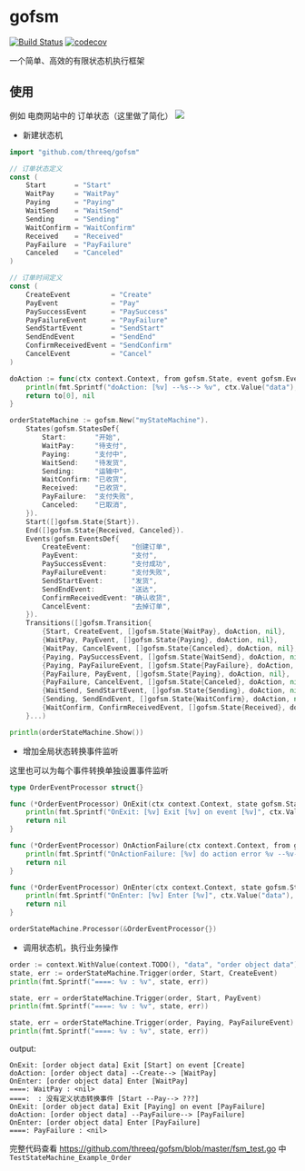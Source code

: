 # gofsm

[![Build Status](https://travis-ci.org/threeq/gofsm.svg?branch=master)](https://travis-ci.org/threeq/gofsm) [![codecov](https://codecov.io/gh/threeq/gofsm/branch/master/graph/badge.svg)](https://codecov.io/gh/threeq/gofsm)

一个简单、高效的有限状态机执行框架

## 使用

例如 电商网站中的 订单状态（这里做了简化）
![](http://www.plantuml.com/plantuml/png/ZPD1QzL04CVFsKynz6I4qdk9eVgqdXJfEtYeFQp9jWrDDcMJ24M4UX2UYct5Ae87KIez-KGfLNmIlypR6B-5Exix43o8jvcTt_xdFxD9i5BLNDLDaREWsidaBbUy07DM2xZF0e0hFDdPKcKZqr6PbogARgvUZcDO4oaB7h1WRCc5QBEKDIH8N58YZQExSHHTHJ9QCk4IbkCxqXol5tlspWsUR6TIR60TdCfrnNUt5u1NeCgojXbw22hNOun6RTb60Clwnxu-VSfy_HRVo-IM1LneYExuqtpsUlxj8q6tULQFXKmjHWbAjO_quVF-x9J0DP68x9vm82K8VltI7Pzxa1HDFylvsEcvteHX7xBdOuFrFu_wziLV_aQbtCnKGOgK3viFPbxbMTueuUUc56XsVVAvF_j0_8ZBHEH-AagSi3vyrPrFcDdt-iKDM5oCtPePcSMJePjbk82bQp8DuVV-mxvjsR2CEAsDM5yBuTUxQJyzyQFODiZJ-X0VAM4CXw0dR_JiUpzzhv-zP5GtB3snGKqKWb_saA3na76naJkOTGUFlPoNeCxeqEkDcoGHLKMotUH8Ftaxv0UBjZSeypTewmFiFnqH_wyPoIiY_dLemtQN8VXFcVPlIVEgZ0pG0Vx2B5Wn5viY_mC0)


* 新建状态机

```go
import "github.com/threeq/gofsm"

// 订单状态定义
const (
    Start       = "Start"
    WaitPay     = "WaitPay"
    Paying      = "Paying"
    WaitSend    = "WaitSend"
    Sending     = "Sending"
    WaitConfirm = "WaitConfirm"
    Received    = "Received"
    PayFailure  = "PayFailure"
    Canceled    = "Canceled"
)

// 订单时间定义
const (
    CreateEvent          = "Create"
    PayEvent             = "Pay"
    PaySuccessEvent      = "PaySuccess"
    PayFailureEvent      = "PayFailure"
    SendStartEvent       = "SendStart"
    SendEndEvent         = "SendEnd"
    ConfirmReceivedEvent = "SendConfirm"
    CancelEvent          = "Cancel"
)

doAction := func(ctx context.Context, from gofsm.State, event gofsm.Event, to []gofsm.State) (state gofsm.State, e error) {
    println(fmt.Sprintf("doAction: [%v] --%s--> %v", ctx.Value("data"), event, to))
    return to[0], nil
}

orderStateMachine := gofsm.New("myStateMachine").
    States(gofsm.StatesDef{
        Start:       "开始",
        WaitPay:     "待支付",
        Paying:      "支付中",
        WaitSend:    "待发货",
        Sending:     "运输中",
        WaitConfirm: "已收货",
        Received:    "已收货",
        PayFailure:  "支付失败",
        Canceled:    "已取消",
    }).
    Start([]gofsm.State{Start}).
    End([]gofsm.State{Received, Canceled}).
    Events(gofsm.EventsDef{
        CreateEvent:          "创建订单",
        PayEvent:             "支付",
        PaySuccessEvent:      "支付成功",
        PayFailureEvent:      "支付失败",
        SendStartEvent:       "发货",
        SendEndEvent:         "送达",
        ConfirmReceivedEvent: "确认收货",
        CancelEvent:          "去掉订单",
    }).
    Transitions([]gofsm.Transition{
        {Start, CreateEvent, []gofsm.State{WaitPay}, doAction, nil},
        {WaitPay, PayEvent, []gofsm.State{Paying}, doAction, nil},
        {WaitPay, CancelEvent, []gofsm.State{Canceled}, doAction, nil},
        {Paying, PaySuccessEvent, []gofsm.State{WaitSend}, doAction, nil},
        {Paying, PayFailureEvent, []gofsm.State{PayFailure}, doAction, nil},
        {PayFailure, PayEvent, []gofsm.State{Paying}, doAction, nil},
        {PayFailure, CancelEvent, []gofsm.State{Canceled}, doAction, nil},
        {WaitSend, SendStartEvent, []gofsm.State{Sending}, doAction, nil},
        {Sending, SendEndEvent, []gofsm.State{WaitConfirm}, doAction, nil},
        {WaitConfirm, ConfirmReceivedEvent, []gofsm.State{Received}, doAction, nil},
    }...)

println(orderStateMachine.Show())

```

* 增加全局状态转换事件监听

这里也可以为每个事件转换单独设置事件监听

```go
type OrderEventProcessor struct{}

func (*OrderEventProcessor) OnExit(ctx context.Context, state gofsm.State, event gofsm.Event) error {
	println(fmt.Sprintf("OnExit: [%v] Exit [%v] on event [%v]", ctx.Value("data"), state, event))
	return nil
}

func (*OrderEventProcessor) OnActionFailure(ctx context.Context, from gofsm.State, event gofsm.Event, to []gofsm.State, err error) error {
	println(fmt.Sprintf("OnActionFailure: [%v] do action error %v --%v--> %v", ctx.Value("data"), from, event, to))
	return nil
}

func (*OrderEventProcessor) OnEnter(ctx context.Context, state gofsm.State) error {
	println(fmt.Sprintf("OnEnter: [%v] Enter [%v]", ctx.Value("data"), state))
	return nil
}

orderStateMachine.Processor(&OrderEventProcessor{})

```

* 调用状态机，执行业务操作

```go
order := context.WithValue(context.TODO(), "data", "order object data")
state, err := orderStateMachine.Trigger(order, Start, CreateEvent)
println(fmt.Sprintf("====: %v : %v", state, err))

state, err = orderStateMachine.Trigger(order, Start, PayEvent)
println(fmt.Sprintf("====: %v : %v", state, err))

state, err = orderStateMachine.Trigger(order, Paying, PayFailureEvent)
println(fmt.Sprintf("====: %v : %v", state, err))
```

output:
```text
OnExit: [order object data] Exit [Start] on event [Create]
doAction: [order object data] --Create--> [WaitPay]
OnEnter: [order object data] Enter [WaitPay]
====: WaitPay : <nil>
====:  : 没有定义状态转换事件 [Start --Pay--> ???]
OnExit: [order object data] Exit [Paying] on event [PayFailure]
doAction: [order object data] --PayFailure--> [PayFailure]
OnEnter: [order object data] Enter [PayFailure]
====: PayFailure : <nil>
```

完整代码查看 https://github.com/threeq/gofsm/blob/master/fsm_test.go 中 `TestStateMachine_Example_Order`
